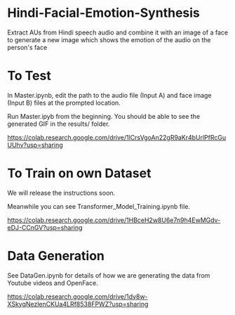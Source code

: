 # Hindi-Facial-Emotion-Synthesis
Extract AUs from Hindi speech audio and combine it with an image of a face to generate a new image which shows the emotion of the audio on the person's face

# To Test 
In Master.ipynb, edit the path to the audio file (Input A) and face image (Input B) files at the prompted location. 

Run Master.ipyb from the beginning. You should be able to see the generated GIF in the results/ folder.

https://colab.research.google.com/drive/1lCrsVgoAn22gR9aKr4bUrlPfRcGuUUhv?usp=sharing

# To Train on own Dataset

We will release the instructions soon. 

Meanwhile you can see Transformer_Model_Training.ipynb file.

https://colab.research.google.com/drive/1HBceH2w8U6e7n9h4EwMGdv-eDJ-CCnGV?usp=sharing

# Data Generation 

See DataGen.ipynb for details of how we are generating the data from Youtube videos and OpenFace.

https://colab.research.google.com/drive/1dy8w-XSkyqNezlenCKUa4LRf8538FPWZ?usp=sharing
